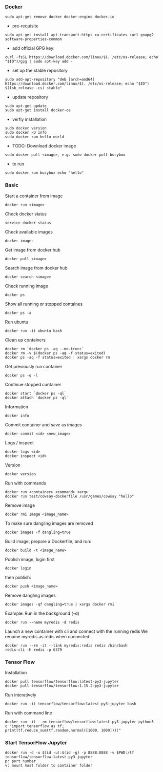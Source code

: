 ### Docker
```
sudo apt-get remove docker docker-engine docker.io
```

* pre-requisite
```
sudo apt-get install apt-transport-https ca-certificates curl gnupg2 software-properties-common
```

* add official GPG key:
```
curl -fsSL https://download.docker.com/linux/$(. /etc/os-release; echo "$ID")/gpg | sudo apt-key add -
```

* set up the stable repository
```
sudo add-apt-repository "deb [arch=amd64] https://download.docker.com/linux/$(. /etc/os-release; echo "$ID") $(lsb_release -cs) stable"
```

* update repository
```
sudo apt-get update
sudo apt-get install docker-ce
```

* verfiy installation
```
sudo docker version
sudo docker -D info
sudo docker run hello-world
```

* TODO: Download docker image
```
sudo docker pull <image>, e.g. sudo docker pull busybox
```

* to run
```
sudo docker run busybox echo "hello"
```

### Basic
Start a container from image
```
docker run <image>
```
Check docker status
```
service docker status
```
Check available images
```
docker images
```
Get image from docker hub
```
docker pull <image>
```
Search image from docker hub
```
docker search <image>

```
Check running image
```
docker ps
```
Show all running or stopped containes
```
docker ps -a
```
Run ubuntu
```
docker run -it ubuntu bash
```
Clean up containers
```
docker rm `docker ps -aq --no-trunc`
docker rm -v $(docker ps -aq -f status=exited)
docker ps -aq -f status=exited | xargs docker rm
```
Get previously run container
```
docker ps -q -l
```
Continue stopped container
```
docker start `docker ps -ql`
docker attach `docker ps -ql`
```
Information
```
docker info
```
Commit container and save as images
```
docker commit <id> <new_image>
```
Logs / inspect
```
docker logs <id>
docker inspect <id>
```
Version
```
docker version
```
Run with commands
```
docker run <container> <command> <arg>
docker run test/cowsay-dockerfile /usr/games/cowsay "hello"
```

Remove image
```
docker rmi Image <image_name>
```
To make sure dangling images are removed
```
docker images -f dangling=true
```

Build image, prepare a Dockerfile, and run:
```
docker build -t <image_name>
```

Publish image, login first
```
docker login
```
then publish:
```
docker push <image_name>
```

Remove dangling images
```
docker images -qf dangling=true | xargs docker rmi
```

Example:
Run in the background (-d)
```
docker run --name myredis -d redis
```
Launch a new container with cli and connect with the running redis
We rename myredis as redis when connected:
```
docker run --rm -it --link myredis:redis redis /bin/bash
redis-cli -h redis -p 6379
```

### Tensor Flow
Installation
```
docker pull tensorflow/tensorflow:latest-py3-jupyter
docker pull tensorflow/tensorflow:1.15.2-py3-jupyter
```
Run interatively
```
docker run -it tensorflow/tensorflow:latest-py3-jupyter bash
```
Run with command line
```
docker run -it --rm tensorflow/tensorflow:latest-py3-jupyter python3 -c "import tensorflow as tf; print(tf.reduce_sum(tf.random.normal([1000, 1000])))"
```

### Start TensorFlow Jupyter 
```
docker run -d -u $(id -u):$(id -g) -p 8888:8888 -v $PWD:/tf tensorflow/tensorflow:latest-py3-jupyter 
p: port number
v: mount host folder to container folder
```

